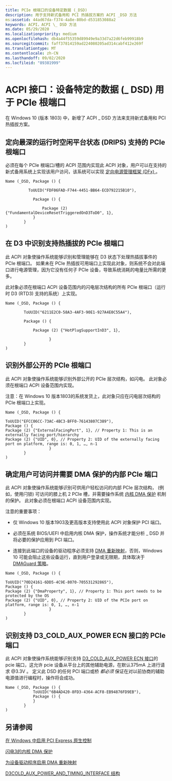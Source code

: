 ```yaml
---
title: PCIe 根端口的设备特定数据 (_DSD)
description: 用于支持新式备用和 PCI 热插拔方案的 ACPI _DSD 方法
ms:assetid: 44ad67da-f374-4a8e-80bd-d531853088a2
keywords: ACPI，ACPI \_ DSD 方法
ms.date: 05/29/2020
ms.localizationpriority: medium
ms.openlocfilehash: db4a44f55359d89949e9a33d7a22d6feb99918b9
ms.sourcegitcommit: faff37814159ad224080205ad314cabf412e269f
ms.translationtype: MT
ms.contentlocale: zh-CN
ms.lasthandoff: 09/02/2020
ms.locfileid: "89381999"
---
```

# <a name="acpi-interface-device-specific-data-_dsd-for-pcie-root-ports"></a>ACPI 接口：设备特定的数据 (\_ DSD) 用于 PCIe 根端口

在 Windows 10 (版本 1803) 中，新增了 ACPI \_ DSD 方法来支持新式备用和 PCI 热插拔方案。

## <a name="directed-deepest-runtime-idle-platform-state-drips-support-on-pcie-root-ports"></a>定向最深的运行时空闲平台状态 (DRIPS) 支持的 PCIe 根端口

 必须在每个 PCIe 根端口/槽的 ACPI 范围内实现此 ACPI 对象，用户可以在支持的新式备用系统上实现该用户访问，该系统可以实现 [定向电源管理框架 (DFx) ](../kernel/introduction-to-the-directed-power-management-framework.md)。

```ASL
Name (_DSD, Package () {

          ToUUID("FDF06FAD-F744-4451-BB64-ECD792215B10"),

            Package () {

                Package (2) {"FundamentalDeviceResetTriggeredOnD3ToD0", 1},
            }
        }
)
```

## <a name="identifying-pcie-root-ports-supporting-hot-plug-in-d3"></a>在 D3 中识别支持热插拔的 PCIe 根端口

此 ACPI 对象使操作系统能够识别和管理能够在 D3 状态下处理热插拔事件的 PCIe 根端口。 如果未在 PCIe 热插拔可用端口上实现此对象，则系统不会对此端口进行电源管理，因为它没有任何子 PCIe 设备，导致系统消耗的电量比所需的更多。

此对象必须在根端口 ACPI 设备范围内的闪电层次结构的所有 PCIe 根端口（运行时 D3 (RTD3) 支持的系统）上实现。

```ASL
Name (_DSD, Package () {  

        ToUUID("6211E2C0-58A3-4AF3-90E1-927A4E0C55A4"),  

        Package () {  

            Package (2) {"HotPlugSupportInD3", 1},  

                   }
        }
)
```

## <a name="identifying-externally-exposed-pcie-root-ports"></a>识别外部公开的 PCIe 根端口

此 ACPI 对象使操作系统能够识别外部公开的 PCIe 层次结构，如闪电。 此对象必须在根端口 ACPI 设备范围内实现。

注意：在 Windows 10 版本1803的系统发货上，此对象只应在闪电层次结构的 PCIe 根端口上实现。

```ASL
Name (_DSD, Package () {  

ToUUID("EFCC06CC-73AC-4BC3-BFF0-76143807C389"),
Package () {
Package (2) {"ExternalFacingPort", 1}, // Property 1: This is an externally facing port/hierarchy
Package (2) {"UID", 0}, // Property 2: UID of the externally facing port on platform, range is: 0, 1, …, n-1
                   }
        }
)
```

## <a name="identifying-internal-pcie-ports-accessible-to-users-and-requiring-dma-protection"></a>确定用户可访问并需要 DMA 保护的内部 PCIe 端口

此 ACPI 对象使操作系统能够识别可供用户轻松访问的内部 PCIe 层次结构， (例如，使用闩锁) 可访问的膝上机 2 PCIe 槽，并需要操作系统 [内核 DMA 保护](/windows/security/information-protection/kernel-dma-protection-for-thunderbolt) 机制的保护。 此对象必须在根端口 ACPI 设备范围内实现。

注意的重要事项：

- 仅 Windows 10 版本1903及更高版本支持使用此 ACPI 对象保护 PCI 端口。

- 必须在系统 BIOS/UEFI 中启用内核 DMA 保护，操作系统才能分析 \_ DSD 并将必要的保护应用到 PCI 端口。

- 连接到此端口的设备的驱动程序必须支持 [DMA 重新映射](./enabling-dma-remapping-for-device-drivers.md)，否则，Windows 10 可能会阻止这些设备运行，直到用户登录或无限期，具体取决于 [DMAGuard 策略](/windows/client-management/mdm/policy-csp-dmaguard)。

```ASL
Name (_DSD, Package () {  

ToUUID("70D24161-6DD5-4C9E-8070-705531292865"),
Package () {
Package (2) {"DmaProperty", 1}, // Property 1: This port needs to be protected by the OS
Package (2) {"UID", 0}, // Property 2: UID of the PCIe port on platform, range is: 0, 1, …, n-1
                   }
        }
)
```

## <a name="identifying-pcie-ports-supporting-d3_cold_aux_power-ecn-interface"></a>识别支持 D3_COLD_AUX_POWER ECN 接口的 PCIe 端口

此 ACPI 对象使操作系统能够识别支持 [D3_COLD_AUX_POWER ECN 接口](/windows-hardware/drivers/ddi/wdm/ns-wdm-_d3cold_aux_power_and_timing_interface)的 pcie 端口，这允许 pcie 设备从平台上的其他辅助电源，在默认375mA 上进行请求 @3.3V 。 定义此 DSD 的任何 PCI 端口或桥 *都必须* 保证在对以前协商的辅助电源值进行编程时，操作将会成功。

```asl
Name (_DSD, Package () {
            ToUUID("6B4AD420-8FD3-4364-ACF8-EB94876FD9EB"),
            Package () {
            }
        }
)

```

## <a name="see-also"></a>另请参阅

[在 Windows 中启用 PCI Express 原生控制](enabling-pci-express-native-control.md)

[闪电3的内核 DMA 保护](/windows/security/information-protection/kernel-dma-protection-for-thunderbolt)

[为设备驱动程序启用 DMA 重新映射](./enabling-dma-remapping-for-device-drivers.md)

[D3COLD_AUX_POWER_AND_TIMING_INTERFACE 结构](/windows-hardware/drivers/ddi/wdm/ns-wdm-_d3cold_aux_power_and_timing_interface)